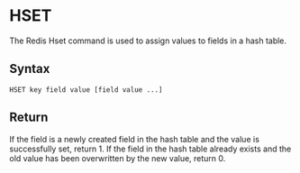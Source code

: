 # HSET

The Redis Hset command is used to assign values to fields in a hash table.

## Syntax

```
HSET key field value [field value ...]
```

## Return

If the field is a newly created field in the hash table and the value is successfully set, return 1. If the field in the hash table already exists and the old value has been overwritten by the new value, return 0.